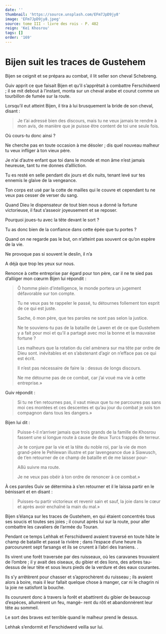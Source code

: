 ```yaml
---
date: ''
thumbnail: 'https://source.unsplash.com/EFm7JpD9jy8'
image: 'EFm7JpD9jy8.jpeg'
source: tome III - livre des rois - P. 482
reign: 'Keï Khosrou'
tags: []
order: '169'
---
```


# Bijen suit les traces de Gustehem

Bijen se ceignit et se prépara au combat, il lit seller son cheval Schebreng.

Guiv apprit ce que faisait Bijen et qu’il s’apprêtait à combattre Ferschidwerd ; il se mit debout à l’instant, monta sur un cheval arabe et courut comme un tourbillon de fumée sur la route.

Lorsqu’il eut atteint Bijen, il tira à lui brusquement la bride de son cheval, disant :

> Je t’ai adressé bien des discours, mais tu ne veux jamais te rendre à mon avis, de manière que je puisse être content de toi une seule fois.

Où cours-tu donc ainsi ?

Ne cherche pas en toute occasion à me désoler ; dis quel nouveau malheur tu veux infliger à ton vieux père.

Je n’ai d’autre enfant que toi dans le monde et mon âme n’est jamais heureuse, tant tu me donnes d’allliction.

Tu es resté en selle pendant dix jours et dix nuits, tenant levé sur tes ennemis le glaive de la vengeance.

Ton corps est usé par la cotte de mailles qui le couvre et cependant tu ne veux pas cesser de verser du sang.

Quand Dieu le dispensateur de tout bien nous a donné la fortune victorieuse, il faut s’asseoir joyeusement et se reposer.

Pourquoi joues-tu avec la tête devant le sort ?

Tu as donc bien de la confiance dans cette épée que tu portes ?

Quand on ne regarde pas le but, on n’atteint pas souvent ce qu’on espère de la vie.

Ne provoque pas si souvent le deslin, il n’a

A déjà que trop les yeux sur nous.

Renonce à cette entreprise par égard pour ton père, car il ne te sied pas d’alliiger mon cœurm Bijen lui répondit :

> Ô homme plein d’intelligence, le monde portera un jugement défavorable sur ton compte.
>
> Tu ne veux pas te rappeler le passé, tu détournes follement ton esprit de ce qui est juste.
>
> Sache, ô mon père, que tes paroles ne sont pas selon la justice.
>
> Ne te souviens-tu pas de la bataille de Lawen et de ce que Gustehem y a fait pour moi et qu’il a partagé avec moi la bonne et la mauvaise fortune ?
>
> Les malheurs que la rotation du ciel amènera sur ma tête par ordre de Dieu sont. inévitables et en s’abstenant d’agir on n’efface pas ce qui est écrit.
>
> Il n’est pas nécessaire de faire la : dessus de longs discours.
>
> Ne me détourne pas de ce combat, car j’ai voué ma vie à cette entreprise.»

Guiv répondit :

> Si tu ne t’en retournes pas, il vaut mieux que tu ne parcoures pas sans moi ces montées et ces descentes et qu’au jour du combat je sois ton compagnon dans tous les dangers.»

Bijen lui dit :

> Puisse-t-il n’arriver jamais que trois grands de la famille de Khosrou fassent une si longue route à cause de deux Turcs frappés de terreur.
>
> Je te conjure par la vie et la tête du noble roi, par la vie de mon grand-père le Pehlewan illustre et par lavengeance due à Siawusch, de t’en retourner de ce champ de bataille et de me laisser pour-
>
> A8ü suivre ma route.
>
> Je ne veux pas obéir à ton ordre de renoncer à ce combat.»

À ces paroles Guiv se détermina à s’en retourner et il le laissa partir en le bénissant et en disant :

> Puisses-tu partir victorieux et revenir sain et sauf, la joie dans le cœur et après avoir enchaîné la main du mal.»

Bijen s’élança sur les traces de Gustehem, en qui étaient concentrés tous ses soucis et toutes ses joies ; il courut après lui sur la route, pour aller combattre les cavaliers de l’armée du Touran.

Pendant ce temps Lehhak et Ferschidwerd avaient traversé en toute hâte le champ de bataille et passé la rivière ; dans l’espace d’une heure ils parcoururent sept farsangs et ils se crurent à l’abri des Iraniens.
.

Ils virent une forêt traversée par des ruisseaux, où
les caravanes trouvaient de l’ombre ; il y avait des oiseaux, du gibier et des lions, des arbres tau-dessus de leur tête et sous leurs pieds de la verdure et des eaux courantes.

Ils s’y arrêtèrent pour chasser et s’approchèrent du ruisseau ; ils avaient alors à boire, mais il leur fallait quelque chose à manger, car ni le chagrin ni la joie ne satisfont la bouche.

Ils coururent donc à travers la forêt et abattirent du gibier de beaucoup d’espèces, allumèrent un feu, mangè-
rent du rôti et abandonnèrent leur tête au sommeil.

Le sort des braves est terrible quand le malheur prend le dessus.

Lehhak s’endormit et Ferschidwerd veilla sur lui.
